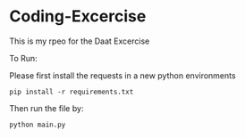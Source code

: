 # Coding-Excercise
This is my rpeo for the Daat Excercise

To Run:
  
  Please first install the requests in a new python environments
    
    pip install -r requirements.txt
    
  Then run the file by:
    
    python main.py

